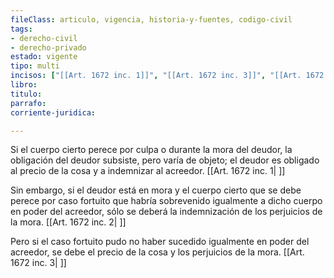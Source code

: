 ```yaml
---
fileClass: articulo, vigencia, historia-y-fuentes, codigo-civil
tags:
- derecho-civil
- derecho-privado
estado: vigente
tipo: multi
incisos: ["[[Art. 1672 inc. 1]]", "[[Art. 1672 inc. 3]]", "[[Art. 1672 inc. 2]]"]
libro:
titulo:
parrafo:
corriente-juridica:

---
```

Si el cuerpo cierto perece por culpa o durante la mora del deudor, la obligación del deudor subsiste, pero varía de objeto; el deudor es obligado al precio de la cosa y a indemnizar al acreedor. [[Art. 1672 inc. 1| ]]

Sin embargo, si el deudor está en mora y el cuerpo cierto que se debe perece por caso fortuito que habría sobrevenido igualmente a dicho cuerpo en poder del acreedor, sólo se deberá la indemnización de los perjuicios de la mora. [[Art. 1672 inc. 2| ]]

Pero si el caso fortuito pudo no haber sucedido igualmente en poder del acreedor, se debe el precio de la cosa y los perjuicios de la mora. [[Art. 1672 inc. 3| ]]